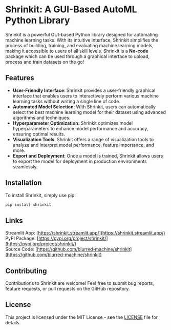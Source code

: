 # Shrinkit: A GUI-Based AutoML Python Library

Shrinkit is a powerful GUI-based Python library designed for automating machine learning tasks. With its intuitive interface, Shrinkit simplifies the process of building, training, and evaluating machine learning models, making it accessible to users of all skill levels. Shrinkit is a <b>No-code</b> package which can be used through a graphical interface to upload, process and train datasets on the go!

## Features
- **User-Friendly Interface**: Shrinkit provides a user-friendly graphical interface that enables users to interactively perform various machine learning tasks without writing a single line of code.
- **Automated Model Selection**: With Shrinkit, users can automatically select the best machine learning model for their dataset using advanced algorithms and techniques.
- **Hyperparameter Optimization**: Shrinkit optimizes model hyperparameters to enhance model performance and accuracy, ensuring optimal results.
- **Visualization Tools**: Shrinkit offers a range of visualization tools to analyze and interpret model performance, feature importance, and more.
- **Export and Deployment**: Once a model is trained, Shrinkit allows users to export the model for deployment in production environments seamlessly.

## Installation
To install Shrinkit, simply use pip:

```bash
pip install shrinkit
```

## Links
Streamlit App: [https://shrinkit.streamlit.app/](https://shrinkit.streamlit.app/)</br>
PyPI Package: [https://pypi.org/project/shrinkit/](https://pypi.org/project/shrinkit/)</br>
Source Code: [https://github.com/blurred-machine/shrinkit](https://github.com/blurred-machine/shrinkit)</br>

## Contributing
Contributions to Shrinkit are welcome! Feel free to submit bug reports, feature requests, or pull requests on the GitHub repository.

## License
This project is licensed under the MIT License - see the [LICENSE](/LICENSE) file for details.
